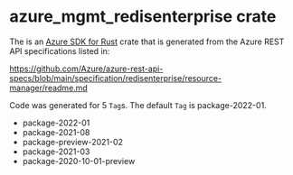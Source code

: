 # azure_mgmt_redisenterprise crate

The is an [Azure SDK for Rust](https://github.com/Azure/azure-sdk-for-rust) crate that is generated from the Azure REST API specifications listed in:

https://github.com/Azure/azure-rest-api-specs/blob/main/specification/redisenterprise/resource-manager/readme.md

Code was generated for 5 `Tag`s. The default `Tag` is package-2022-01.


- package-2022-01
- package-2021-08
- package-preview-2021-02
- package-2021-03
- package-2020-10-01-preview